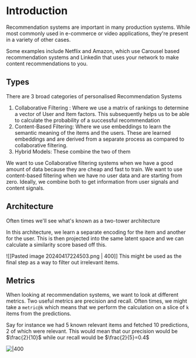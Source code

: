# Introduction

Recommendation systems are important in many production systems. While most commonly used in e-commerce or video applications, they're present in a variety of other cases.

Some examples include Netflix and Amazon, which use Carousel based recommendation systems and Linkedin that uses your network to make content recommendations to you.

## Types

There are 3 broad categories of personalised Recommendation Systems

1. Collaborative Filtering : Where we use a matrix of rankings to determine a vector of User and Item factors. This subsequently helps us to be able to calculate the probability of a successful recommendation
2. Content-Based Filtering: Where we use embeddings to learn the semantic meaning of the items and the users. These are learned embeddings and are derived from a separate process as compared to collaborative filtering.
3. Hybrid Models: These combine the two of them

We want to use Collaborative filtering systems when we have a good amount of data because they are cheap and fast to train. We want to use content-based filtering when we have no user data and are starting from zero. Ideally, we combine both to get information from user signals and content signals.

## Architecture

Often times we'll see what's known as a two-tower architecture

In this architecture, we learn a separate encoding for the item and another for the user. This is then projected into the same latent space and we can calculate a similarity score based off this.

![[Pasted image 20240417224503.png | 400]]
This might be used as the final step as a way to filter out irrelevant items. 

## Metrics

When looking at recommendation systems, we want to look at different metrics. Two useful metrics are precision and recall. Often times, we might take a `metric@k` which means that we perform the calculation on a slice of `k` items from the predictions.

Say for instance we had 5 known relevant items and fetched 10 predictions, 2 of which were relevant. This would mean that our precision would be $\frac{2}{10}$ while our recall would be $\frac{2}{5}=0.4$

![|400](https://i.stack.imgur.com/W8rc6.png)


